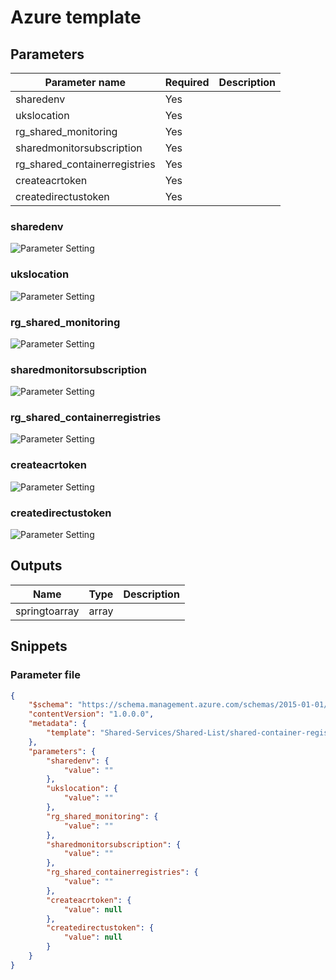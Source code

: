 # Azure template

## Parameters

Parameter name | Required | Description
-------------- | -------- | -----------
sharedenv      | Yes      |
ukslocation    | Yes      |
rg_shared_monitoring | Yes      |
sharedmonitorsubscription | Yes      |
rg_shared_containerregistries | Yes      |
createacrtoken | Yes      |
createdirectustoken | Yes      |

### sharedenv

![Parameter Setting](https://img.shields.io/badge/parameter-required-orange?style=flat-square)



### ukslocation

![Parameter Setting](https://img.shields.io/badge/parameter-required-orange?style=flat-square)



### rg_shared_monitoring

![Parameter Setting](https://img.shields.io/badge/parameter-required-orange?style=flat-square)



### sharedmonitorsubscription

![Parameter Setting](https://img.shields.io/badge/parameter-required-orange?style=flat-square)



### rg_shared_containerregistries

![Parameter Setting](https://img.shields.io/badge/parameter-required-orange?style=flat-square)



### createacrtoken

![Parameter Setting](https://img.shields.io/badge/parameter-required-orange?style=flat-square)



### createdirectustoken

![Parameter Setting](https://img.shields.io/badge/parameter-required-orange?style=flat-square)



## Outputs

Name | Type | Description
---- | ---- | -----------
springtoarray | array |

## Snippets

### Parameter file

```json
{
    "$schema": "https://schema.management.azure.com/schemas/2015-01-01/deploymentParameters.json#",
    "contentVersion": "1.0.0.0",
    "metadata": {
        "template": "Shared-Services/Shared-List/shared-container-registry.json"
    },
    "parameters": {
        "sharedenv": {
            "value": ""
        },
        "ukslocation": {
            "value": ""
        },
        "rg_shared_monitoring": {
            "value": ""
        },
        "sharedmonitorsubscription": {
            "value": ""
        },
        "rg_shared_containerregistries": {
            "value": ""
        },
        "createacrtoken": {
            "value": null
        },
        "createdirectustoken": {
            "value": null
        }
    }
}
```
